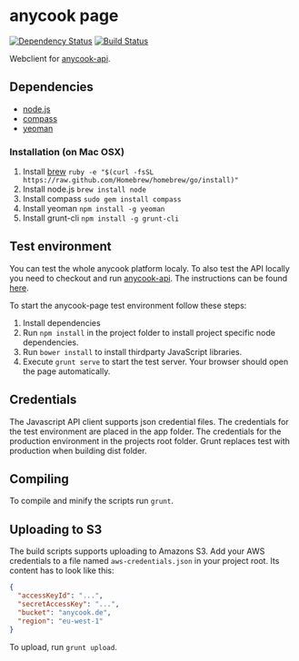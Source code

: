 anycook page
============
[![Dependency Status](https://david-dm.org/anycook/anycook-page/dev-status.png?theme=shields.io)](https://david-dm.org/anycook/anycook-page#info=devDependencies&view=table)
[![Build Status](https://jenkins.anycook.de:443/buildStatus/icon?job=anycook-page)](https://jenkins.anycook.de:443/job/anycook-page/)


Webclient for [anycook-api](https://github.com/anycook/anycook-api).

## Dependencies
- [node.js](http://nodejs.org)
- [compass](http://compass-style.org)
- [yeoman](http://yeoman.io)

### Installation (on Mac OSX)
1. Install [brew](http://brew.sh)
	```ruby -e "$(curl -fsSL https://raw.github.com/Homebrew/homebrew/go/install)"```
2. Install node.js
	```brew install node```
3. Install compass
	```sudo gem install compass```
4. Install yeoman
	```npm install -g yeoman```
5. Install grunt-cli
	```npm install -g grunt-cli```

## Test environment
You can test the whole anycook platform localy. To also test the API locally you need to checkout and run [anycook-api](https://github.com/anycook/anycook-api). The instructions can be found [here](https://github.com/anycook/anycook-api#test-environment).

To start the anycook-page test environment follow these steps:

1. Install dependencies
2. Run ```npm install``` in the project folder to install project specific node dependencies.
3. Run ```bower install``` to install thirdparty JavaScript libraries.
4. Execute ```grunt serve``` to start the test server. Your browser should open the page automatically.

## Credentials
The Javascript API client supports json credential files. The credentials for the test environment are placed in the app folder. The credentials for the production environment in the projects root folder. Grunt replaces test with production when building dist folder. 

## Compiling
To compile and minify the scripts run ```grunt```.

## Uploading to S3
The build scripts supports uploading to Amazons S3. Add your AWS credentials to a file named ```aws-credentials.json``` in your project root. Its content has to look like this: 

```json
{
  "accessKeyId": "...",
  "secretAccessKey": "...",
  "bucket": "anycook.de",
  "region": "eu-west-1"
}
```

To upload, run ```grunt upload```.


